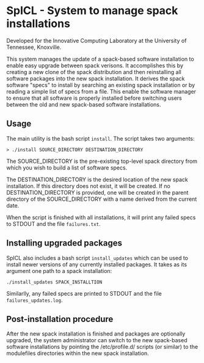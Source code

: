 # SpICL - System to manage spack installations

Developed for the Innovative Computing Laboratory at the University of Tennessee, Knoxville.

This system manages the update of a spack-based software installation to enable easy upgrade between spack verisons.  It accomplishes this by creating a new clone of the spack distribution and then reinstalling all software packages into the new spack installation.  It derives the spack software "specs" to install by searching an existing spack installation or by reading a simple list of specs from a file. This enable the software manager to ensure that all software is properly installed before switching users between the old and new spack-based software installations.

## Usage

The main utility is the bash script `install`.  The script takes two arguments:

`> ./install SOURCE_DIRECTORY DESTINATION_DIRECTORY`

The SOURCE_DIRECTORY is the pre-existing top-level spack directory from which you wish to build a list of software specs.

The DESTINATION_DIRECTORY is the desired location of the new spack installation.  If this directory does not exist, it will be created.  If no DESTINATION_DIRECTORY is provided, one will be created in the parent directory of the SOURCE_DIRECTORY with a name derived from the current date.

When the script is finished with all installations, it will print any failed specs to STDOUT and the file `failures.txt`.

## Installing upgraded packages

SpICL also includes a bash script `install_updates` which can be used to install newer versions of any currently installed packages.  It takes as its argument one path to a spack installation:

`./install_updates SPACK_INSTALLTION`

Similarlly, any failed specs are printed to STDOUT and the file `failures_updates.log`.

## Post-installation procedure

After the new spack installation is finished and packages are optionally upgraded, the system administrator can switch to the new spack-based software installations by pointing the /etc/profile.d/ scripts (or similar) to the modulefiles directories within the new spack installation.

